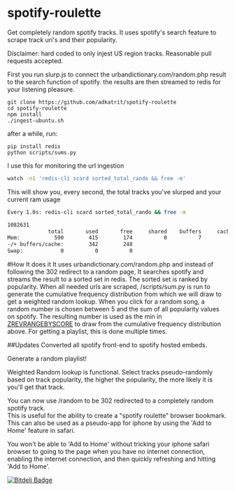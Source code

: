 spotify-roulette
================

Get completely random spotify tracks.
It uses spotify's search feature to scrape track uri's and their popularity.

Disclaimer: hard coded to only injest US region tracks.  Reasonable pull requests accepted.

First you run slurp.js to connect the urbandictionary.com/random.php result to the search function of spotify.
the results are then streamed to redis for your listening pleasure.

```
git clone https://github.com/adkatrit/spotify-roulette
cd spotify-roulette
npm install
./ingest-ubuntu.sh
```

after a while, run:

```
pip install redis
python scripts/sums.py
```

I use this for monitoring the url ingestion
```bash
watch -n1 'redis-cli scard sorted_total_rando && free -m'
```

This will show you, every second, the total tracks you've slurped and your current ram usage
```bash
Every 1.0s: redis-cli scard sorted_total_rando && free -m                                                                                                                                                                                          Thu Jul 25 02:16:22 2013

1082631
             total       used       free     shared    buffers     cached
Mem:           590        415        174          0          7         65
-/+ buffers/cache:        342        248
Swap:            0          0          0


```

#How It does it
It uses urbandictionary.com/random.php and instead of following the 302 redirect to a random page, It searches spotify and streams the result to a sorted set in redis.  The sorted set is ranked by popularity.  When all needed urls are scraped, /scripts/sum.py is run to generate the cumulative frequency distribution from which we will draw to get a weighted random lookup.
When you click for a random song, a random number is chosen between 5 and the sum of all popularity values on spotify.  The resulting number is used as the min in [ZREVRANGEBYSCORE](http://redis.io/commands/zrevrangebyscore) to draw from the cumulative frequency distribution above.
For getting a playlist, this is done multiple times.

##Updates
Converted all spotify front-end to spotify hosted embeds.

Generate a random playlist!

Weighted Random lookup is functional.  Select tracks pseudo-randomly based on track popularity, the higher the popularity, the more likely it is you'll get that track.

You can now use /random  to be 302 redirected to a completely random spotify track.   
This is useful for the ability to create a "spotify roulette" browser bookmark.  This can also be used as a pseudo-app for iphone by using the 'Add to Home' feature in safari.

You won't be able to 'Add to Home' without tricking your iphone safari browser to going to the page when you have no internet connection,  enabling the internet connection, and then quickly refreshing and hitting 'Add to Home'.


[![Bitdeli Badge](https://d2weczhvl823v0.cloudfront.net/adkatrit/spotify-roulette/trend.png)](https://bitdeli.com/free "Bitdeli Badge")


